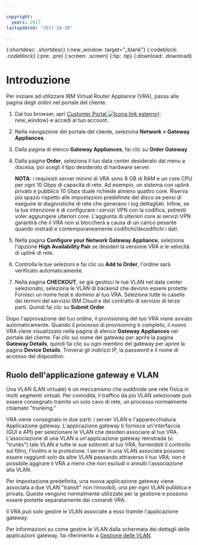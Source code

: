 ```yaml
---

copyright:
  years: 2017
lastupdated: "2017-10-30"

---
```


{:shortdesc: .shortdesc}
{:new_window: target="_blank"}
{:codeblock: .codeblock}
{:pre: .pre}
{:screen: .screen}
{:tip: .tip}
{:download: .download}


# Introduzione
Per iniziare ad utilizzare IBM Virtual Router Appliance (VRA), passa alla pagina degli ordini nel portale del cliente.

1. Dal tuo browser, apri [Customer Portal ![Icona link esterno](../../icons/launch-glyph.svg "Icona link esterno")](https://control.softlayer.com/){: new_window} e accedi al tuo account.
2. Nella navigazione del portale del cliente, seleziona **Network > Gateway Appliances**.
3. Dalla pagina di elenco **Gateway Appliances**, fai clic su **Order Gateway**.
4. Dalla pagina **Order**, seleziona il tuo data center desiderato dal menu a discesa, poi scegli il tipo desiderato di hardware server.

    **NOTA:** i requisisti server minimi di VRA sono 8 GB di RAM e un core CPU per ogni 10 Gbps di capacità di rete. Ad esempio, un sistema con uplink privato e pubblico 10 Gbps duale richiede almeno quattro core. Riserva più spazio rispetto alle impostazioni predefinite del disco se pensi di eseguire le diagnostiche di rete che generano i log dettagliati. Infine, se la tua intenzione è di configurare i servizi VPN con la codifica, potresti voler aggiungere ulteriori core. L'aggiunta di ulteriori core ai servizi VPN garantirà che il VRA non si bloccherà a causa di un carico pesante quando instradi e contemporaneamente codifichi/decodifichi i dati.

5. Nella pagina **Configure your Network Gateway Appliance**, seleziona l'opzione **High Availability Pair** se desideri la versione VRA e le velocità di uplink di rete.
6. Controlla le tue selezioni e fai clic su **Add to Order**, l'ordine sarà verificato automaticamente.
7. Nella pagina **CHECKOUT**, se già gestisci le tue VLAN nel data center selezionato, seleziona le VLAN di backend che devono essere protette. Fornisci un nome host e dominio al tuo VRA. Seleziona tutte le caselle dei termini del servizio IBM Cloud e del contratto di servizio di terze parti. Quindi fai clic su **Submit Order**.

Dopo l'approvazione del tuo ordine, il provisioning del tuo VRA viene avviato automaticamente. Quando il processo di provisioning è completo, il nuovo VRA viene visualizzato nella pagina di elenco **Gateway Appliances** nel portale del cliente. Fai clic sul nome del gateway per aprire la pagina **Gateway Details**, quindi fai clic su ogni membro del gateway per aprire la pagina **Device Details**. Troverai gli indirizzi IP, la password e il nome di accesso del dispositivo.  
 
## Ruolo dell'applicazione gateway e VLAN
Una VLAN (LAN virtuale) è un meccanismo che suddivide une rete fisica in molti segmenti virtuali. Per comodità, il traffico da più VLAN selezionate può essere consegnato tramite un solo cavo di rete, un processo normalmente chiamato "trunking."

VRA viene consegnato in due parti: i server VLAN e l'apparecchiatura Applicazione gateway. L'applicazione gateway ti fornisce un'interfaccia (GUI e API) per selezionare le VLAN che desideri associare al tuo VRA. L'associazione di una VLAN a un'applicazione gateway reinstrada (o "trunks") tale VLAN e tutte le sue sottoreti al tuo VRA, fornendoti il controllo sul filtro, l'inoltro e la protezione. I server in una VLAN associata possono essere raggiunti solo da altre VLAN passando attraverso il tuo VRA; non è possibile aggirare il VRA a meno che non escludi o annulli l'associazione alla VLAN. 

Per impostazione predefinita, una nuova applicazione gateway viene associata a due VLAN "transit" non rimovibili, una per ogni VLAN pubblica e privata. Queste vengono normalmente utilizzate per la gestione e possono essere protette separatamente dai comandi VRA.

Il VRA può solo gestire le VLAN associate a esso tramite l'applicazione gateway.

Per informazioni su come gestire le VLAN dalla schermata dei dettagli delle applicazioni gateway, fai riferimento a [Gestione delle VLAN](manage-vlans.html).
